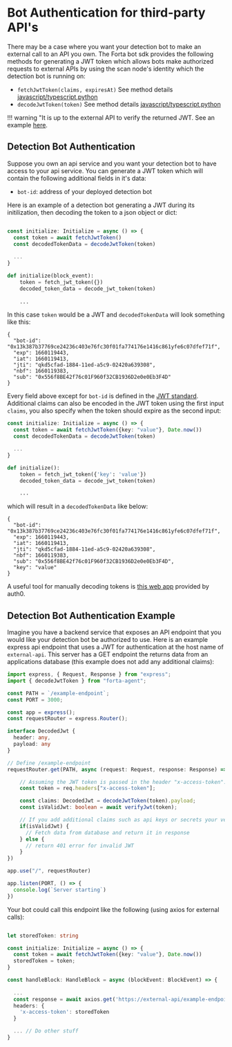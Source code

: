 # Bot Authentication for third-party API's

There may be a case where you want your detection bot to make an external call to an API you own. The Forta bot sdk provides the following methods for generating a JWT token which allows bots make authorized requests to external APIs by using the scan node's identity which the detection bot is running on:

- `fetchJwtToken(claims, expiresAt)` See method details [javascript/typescript](sdk.md#fetchjwttoken),[python](python.md#fetchjwttoken)
- `decodeJwtToken(token)` See method details [javascript/typescript](sdk.md#decodejwttoken),[python](python.md#decodejwttoken)

!!! warning "It is up to the external API to verify the returned JWT. See an example [here](jwt-auth.md#detection-bot-authentication-example).

## Detection Bot Authentication

Suppose you own an api service and you want your detection bot to have access to your api service. You can generate a JWT token which will contain the following additional fields in it's data:

- `bot-id`: address of your deployed detection bot

Here is an example of a detection bot generating a JWT during its initilization, then decoding the token to a json object or dict:

``` typescript

const initialize: Initialize = async () => {
  const token = await fetchJwtToken()
  const decodedTokenData = decodeJwtToken(token)
  
  ...
}
```

``` python
def initialize(block_event):
    token = fetch_jwt_token({})
    decoded_token_data = decode_jwt_token(token)
    
    ...
```

In this case `token` would be a JWT and `decodedTokenData` will look something like this:

```
{
  "bot-id": "0x13k387b37769ce24236c403e76fc30f01fa774176e1416c861yfe6c07dfef71f",
  "exp": 1660119443,
  "iat": 1660119413,
  "jti": "qkd5cfad-1884-11ed-a5c9-02420a639308",
  "nbf": 1660119383,
  "sub": "0x556f8BE42f76c01F960f32CB1936D2e0e0Eb3F4D"
}
```

Every field above except for `bot-id` is defined in the [JWT standard](https://auth0.com/docs/secure/tokens/json-web-tokens/json-web-token-claims#registered-claims). Additional claims can also be encoded in the JWT token using the first input `claims`, you also specify when the token should expire as the second input:

``` typescript
const initialize: Initialize = async () => {
  const token = await fetchJwtToken({key: "value"}, Date.now())
  const decodedTokenData = decodeJwtToken(token)

  ...
}
```

``` python
def initialize():
    token = fetch_jwt_token({'key': 'value'})
    decoded_token_data = decode_jwt_token(token)

    ...
```

which will result in a `decodedTokenData` like below:

```
{
  "bot-id": "0x13k387b37769ce24236c403e76fc30f01fa774176e1416c861yfe6c07dfef71f",
  "exp": 1660119443,
  "iat": 1660119413,
  "jti": "qkd5cfad-1884-11ed-a5c9-02420a639308",
  "nbf": 1660119383,
  "sub": "0x556f8BE42f76c01F960f32CB1936D2e0e0Eb3F4D",
  "key": "value"
}
```

A useful tool for manually decoding tokens is [this web app](https://jwt.io/) provided by auth0.

## Detection Bot Authentication Example

Imagine you have a backend service that exposes an API endpoint that you would like your detection bot be authorized to use. Here is an example express api endpoint that uses a JWT for authentication at the host name of `external-api`. This server has a GET endpoint the returns data from an applications database (this example does not add any additional claims):

``` typescript
import express, { Request, Response } from "express";
import { decodeJwtToken } from "forta-agent";

const PATH = `/example-endpoint`;
const PORT = 3000;

const app = express();
const requestRouter = express.Router();

interface DecodedJwt {
  header: any,
  payload: any
}

// Define /example-endpoint
requestRouter.get(PATH, async (request: Request, response: Response) => {

    // Assuming the JWT token is passed in the header "x-access-token". You can choose a different method to pass the JWT
    const token = req.headers["x-access-token"];

    const claims: DecodedJwt = decodeJwtToken(token).payload;
    const isValidJwt: boolean = await verifyJwt(token);

    // If you add additional claims such as api keys or secrets your verification logic can use those as well
    if(isValidJwt) {
      // Fetch data from database and return it in response
    } else {
      // return 401 error for invalid JWT
    }
})

app.use("/", requestRouter)

app.listen(PORT, () => {
  console.log(`Server starting`)
})

```

Your bot could call this endpoint like the following (using axios for external calls):

``` typescript

let storedToken: string

const initialize: Initialize = async () => {
  const token = await fetchJwtToken({key: "value"}, Date.now())
  storedToken = token;
}

const handleBlock: HandleBlock = async (blockEvent: BlockEvent) => {
  
  ...
  const response = await axios.get('https://external-api/example-endpoint', {
  headers: {
    'x-access-token': storedToken
  }

  ... // Do other stuff
}

```